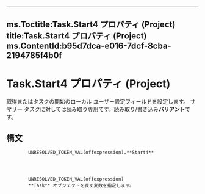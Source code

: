 

---
ms.Toctitle:Task.Start4 プロパティ (Project)
title:Task.Start4 プロパティ (Project)
ms.ContentId:b95d7dca-e016-7dcf-8cba-2194785f4b0f
---
# Task.Start4 プロパティ (Project)




取得またはタスクの開始のローカル ユーザー設定フィールドを設定します。 サマリー タスクに対しては読み取り専用です。読み取り/書き込み**バリアント**です。

## 構文

            UNRESOLVED_TOKEN_VAL(offexpression).**Start4**




            UNRESOLVED_TOKEN_VAL(offexpression)
            **Task** オブジェクトを表す変数を指定します。




